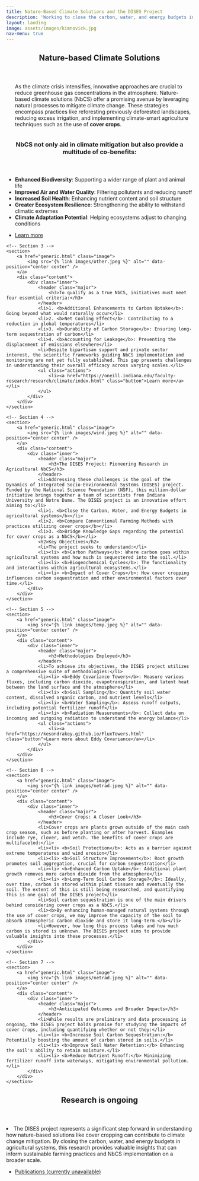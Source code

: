 ```yaml
---
title: Nature-Based Climate Solutions and the DISES Project
description: 'Working to close the carbon, water, and energy budgets in Indiana agricultural systems'
layout: landing
image: assets/images/kimnovick.jpg
nav-menu: true
---
```


<style>
        figcaption {
            font-size: smaller; /* or a specific value like 0.9em */
            font-style: italic;
        }
</style>


<!-- Main -->
<div id="main">


<!-- Section 1 -->
<section id="one">
	<div class="inner">
		<header class="major">
			<h2>Nature-based Climate Solutions</h2>
		</header>
	<ul>
		<p>As the climate crisis intensifies, innovative approaches are crucial to reduce greenhouse gas concentrations in the atmosphere. Nature-based climate solutions (NbCS) offer a promising avenue by leveraging natural processes to mitigate climate change. These strategies encompass practices like reforesting previously deforested landscapes, reducing excess irrigation, and implementing climate-smart agriculture techniques such as the use of <b>cover crops</b>.</p>
	</ul>
	</div>
</section>






<!-- Sections -->
<!-- Sections -->
<!-- Section 2 -->
<section id="two" class="spotlights">
    <!-- Section 2 -->
    <section>
        <a href="generic.html" class="image">
            <img src="{% link images/soil.jpeg %}" alt="" data-position="center center" />
        </a> 
        <div class="content">
            <div class="inner">
                <header class="major">
                    <h3>NbCS not only aid in climate mitigation but also provide a multitude of co-benefits:</h3>
                </header>
		<ul>
                <li><b>Enhanced Biodiversity</b>: Supporting a wider range of plant and animal life</li>
                <li><b>Improved Air and Water Quality</b>: Filtering pollutants and reducing runoff</li>
                <li><b>Increased Soil Health</b>: Enhancing nutrient content and soil structure</li>
                <li><b>Greater Ecosystem Resilience</b>: Strengthening the ability to withstand climatic extremes</li>
                <li><b>Climate Adaptation Potential</b>: Helping ecosystems adjust to changing conditions</li>
		</ul>
                <ul class="actions">
                    <li><a href="https://oneill.indiana.edu/faculty-research/research/climate/index.html" class="button">Learn more</a></li>
                </ul>
            </div>
        </div>
    </section>

    <!-- Section 3 -->
    <section>
        <a href="generic.html" class="image">
            <img src="{% link images/other.jpeg %}" alt="" data-position="center center" />
        </a> 
        <div class="content">
            <div class="inner">
                <header class="major">
                    <h3>To qualify as a true NbCS, initiatives must meet four essential criteria:</h3>
                </header>
                <li>1. <b>Additional Enhancements to Carbon Uptake</b>: Going beyond what would naturally occur</li>
                <li>2. <b>Net Cooling Effect</b>: Contributing to a reduction in global temperatures</li>
                <li>3. <b>Durability of Carbon Storage</b>: Ensuring long-term sequestration of carbon</li>
                <li>4. <b>Accounting for Leakage</b>: Preventing the displacement of emissions elsewhere</li>
                <li>Despite bipartisan support and private sector interest, the scientific frameworks guiding NbCS implementation and monitoring are not yet fully established. This gap presents challenges in understanding their overall efficacy across varying scales.</li>
                <ul class="actions">
                    <li><a href="https://oneill.indiana.edu/faculty-research/research/climate/index.html" class="button">Learn more</a></li>
                </ul>
            </div>
        </div>
    </section>

    <!-- Section 4 -->
    <section>
        <a href="generic.html" class="image">
            <img src="{% link images/wind.jpeg %}" alt="" data-position="center center" />
        </a> 
        <div class="content">
            <div class="inner">
                <header class="major">
                    <h3>The DISES Project: Pioneering Research in Agricultural NbCS</h3>
                </header>
                <li>Addressing these challenges is the goal of the Dynamics of Integrated Socio-Environmental Systems (DISES) project. Funded by the National Science Foundation (NSF), this million-dollar initiative brings together a team of scientists from Indiana University and Notre Dame. The DISES project is an innovative effort aiming to:</li>
                <li>1. <b>Close the Carbon, Water, and Energy Budgets in agricultural systems</b></li>
                <li>2. <b>Compare Conventional Farming Methods with practices utilizing cover crops</b></li>
                <li>3. <b>Bridge Knowledge Gaps regarding the potential for cover crops as a NbCS</b></li>
                <h2>Key Objectives</h2>
                <li>The project seeks to understand:</li>
                <li><li> <b>Carbon Pathways</b>: Where carbon goes within agricultural systems and how much is sequestered into the soil.</li>
                <li><li> <b>Biogeochemical Cycles</b>: The functionality and interactions within agricultural ecosystems.</li>
                <li><li> <b>Impact of Cover Crops</b>: How cover cropping influences carbon sequestration and other environmental factors over time.</li>
            </div>
        </div>
    </section>

    <!-- Section 5 -->
    <section>
        <a href="generic.html" class="image">
            <img src="{% link images/temp.jpeg %}" alt="" data-position="center center" />
        </a> 
        <div class="content">
            <div class="inner">
                <header class="major">
                    <h3>Methodologies Employed</h3>
                </header>
                <li>To achieve its objectives, the DISES project utilizes a comprehensive suite of methodologies:</li>
                <li><li> <b>Eddy Covariance Towers</b>: Measure various fluxes, including carbon dioxide, evapotranspiration, and latent heat between the land surface and the atmosphere</li>
                <li><li> <b>Soil Sampling</b>: Quantify soil water content, dissolved organic carbon, and nutrient levels</li>
                <li><li> <b>Water Sampling</b>: Assess runoff outputs, including potential fertilizer runoff</li>
                <li><li> <b>Radiation Measurements</b>: Collect data on incoming and outgoing radiation to understand the energy balance</li>
                <ul class="actions">
                    <li><a href="https://kesondrakey.github.io/FluxTowers.html" class="button">Learn more about Eddy Covariance</a></li>
                </ul>
            </div>
        </div>
    </section>

    <!-- Section 6 -->
    <section>
        <a href="generic.html" class="image">
            <img src="{% link images/netrad.jpeg %}" alt="" data-position="center center" />
        </a> 
        <div class="content">
            <div class="inner">
                <header class="major">
                    <h3>Cover Crops: A Closer Look</h3>
                </header>
                <li>Cover crops are plants grown outside of the main cash crop season, such as before planting or after harvest. Examples include rye, clover, and vetch. The benefits of cover crops are multifaceted:</li>
                <li><li> <b>Soil Protection</b>: Acts as a barrier against extreme temperatures and wind erosion</li>
                <li><li> <b>Soil Structure Improvement</b>: Root growth promotes soil aggregation, crucial for carbon sequestration</li>
                <li><li> <b>Enhanced Carbon Uptake</b>: Additional plant growth removes more carbon dioxide from the atmosphere</li>
                <li><li> <b>Long-Term Soil Carbon Storage?</b>: Ideally, over time, carbon is stored within plant tissues and eventually the soil. The extent of this is still being researched, and quantifying this is one goal of the DISES project</li>
                <li>Soil carbon sequestration is one of the main drivers behind considering cover crops as a NbCS.</li>
                <li><b>By enhancing human-managed natural systems through the use of cover crops, we may improve the capacity of the soil to absorb atmospheric carbon dioxide and store it long-term.</b></li>
                <li>However, how long this process takes and how much carbon is stored is unknown. The DISES project aims to provide valuable insights into these processes.</li>			
            </div>
        </div>
    </section>

    <!-- Section 7 -->
    <section>
        <a href="generic.html" class="image">
            <img src="{% link images/netrad.jpeg %}" alt="" data-position="center center" />
        </a> 
        <div class="content">
            <div class="inner">
                <header class="major">
                    <h3>Anticipated Outcomes and Broader Impacts</h3>
                </header>
                <li>While results are preliminary and data processing is ongoing, the DISES project holds promise for studying the impacts of cover crops, including quantifying whether or not they:</li>
                <li><li> <b>Increase Soil Carbon Sequestration:</b> Potentially boosting the amount of carbon stored in soils.</li>
                <li><li> <b>Improve Soil Water Retention:</b> Enhancing the soil's ability to retain moisture.</li>
                <li><li> <b>Reduce Nutrient Runoff:</b> Minimizing fertilizer runoff into waterways, mitigating environmental pollution.</li>
            </div>
        </div>
    </section>
</section>



<!-- Section 8 -->
<section id="eight">
	<div class="inner">
		<header class="major">
			<h2>Research is ongoing</h2>
		</header>
		<li>The DISES project represents a significant step forward in understanding how nature-based solutions like cover cropping can contribute to climate change mitigation. By closing the carbon, water, and energy budgets in agricultural systems, this research provides valuable insights that can inform sustainable farming practices and NbCS implementation on a broader scale.</li>
		<ul class="actions">
			<li><a href="Publications.html" class="button next">Publications (currently unavailable)</a></li>
		</ul>
	</div>
</section>

</div>

